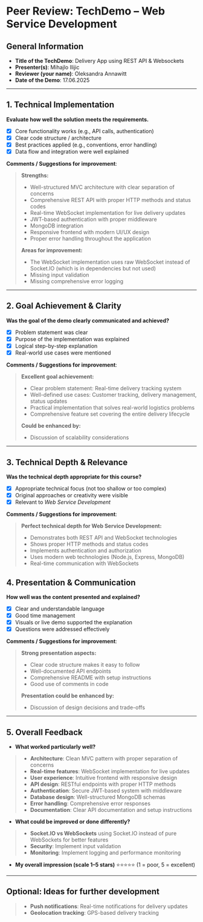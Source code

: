 # Peer Review: TechDemo – Web Service Development

## General Information

* **Title of the TechDemo**: Delivery App using REST API & Websockets
* **Presenter(s)**: Mihajlo Ilijic
* **Reviewer (your name)**: Oleksandra Annawitt
* **Date of the Demo**: 17.06.2025

---

## 1. Technical Implementation

**Evaluate how well the solution meets the requirements.**

* [x] Core functionality works (e.g., API calls, authentication)
* [x] Clear code structure / architecture
* [x] Best practices applied (e.g., conventions, error handling)
* [x] Data flow and integration were well explained

**Comments / Suggestions for improvement**:

> **Strengths:**
> - Well-structured MVC architecture with clear separation of concerns
> - Comprehensive REST API with proper HTTP methods and status codes
> - Real-time WebSocket implementation for live delivery updates
> - JWT-based authentication with proper middleware
> - MongoDB integration
> - Responsive frontend with modern UI/UX design
> - Proper error handling throughout the application
>
> **Areas for improvement:**
> - The WebSocket implementation uses raw WebSocket instead of Socket.IO (which is in dependencies but not used)
> - Missing input validation
> - Missing comprehensive error logging


---

## 2. Goal Achievement & Clarity

**Was the goal of the demo clearly communicated and achieved?**

* [x] Problem statement was clear
* [x] Purpose of the implementation was explained
* [x] Logical step-by-step explanation
* [x] Real-world use cases were mentioned

**Comments / Suggestions for improvement**:

> **Excellent goal achievement:**
> - Clear problem statement: Real-time delivery tracking system
> - Well-defined use cases: Customer tracking, delivery management, status updates
> - Practical implementation that solves real-world logistics problems
> - Comprehensive feature set covering the entire delivery lifecycle
>
> **Could be enhanced by:**
> - Discussion of scalability considerations


---

## 3. Technical Depth & Relevance

**Was the technical depth appropriate for this course?**

* [x] Appropriate technical focus (not too shallow or too complex)
* [x] Original approaches or creativity were visible
* [x] Relevant to *Web Service Development*

**Comments / Suggestions for improvement**:

> **Perfect technical depth for Web Service Development:**
> - Demonstrates both REST API and WebSocket technologies
> - Shows proper HTTP methods and status codes
> - Implements authentication and authorization
> - Uses modern web technologies (Node.js, Express, MongoDB)
> - Real-time communication with WebSockets


## 4. Presentation & Communication

**How well was the content presented and explained?**

* [x] Clear and understandable language
* [x] Good time management
* [x] Visuals or live demo supported the explanation
* [x] Questions were addressed effectively

**Comments / Suggestions for improvement**:

> **Strong presentation aspects:**
> - Clear code structure makes it easy to follow
> - Well-documented API endpoints
> - Comprehensive README with setup instructions
> - Good use of comments in code
>
> **Presentation could be enhanced by:**
> - Discussion of design decisions and trade-offs


---

## 5. Overall Feedback

* **What worked particularly well?**

> - **Architecture**: Clean MVC pattern with proper separation of concerns
> - **Real-time features**: WebSocket implementation for live updates
> - **User experience**: Intuitive frontend with responsive design
> - **API design**: RESTful endpoints with proper HTTP methods
> - **Authentication**: Secure JWT-based system with middleware
> - **Database design**: Well-structured MongoDB schemas
> - **Error handling**: Comprehensive error responses
> - **Documentation**: Clear API documentation and setup instructions

* **What could be improved or done differently?**

> - **Socket.IO vs WebSockets** using Socket.IO instead of pure WebSockets for better features
> - **Security**: Implement input validation
> - **Monitoring**: Implement logging and performance monitoring

* **My overall impression (scale 1–5 stars)**
  ⭐⭐⭐⭐⭐ (1 = poor, 5 = excellent)

---

## Optional: Ideas for further development

> - **Push notifications**: Real-time notifications for delivery updates
> - **Geolocation tracking**: GPS-based delivery tracking
